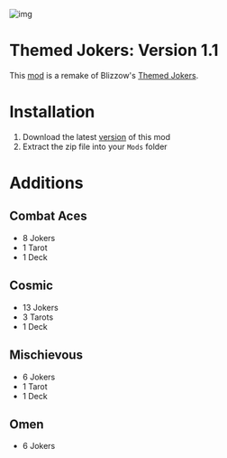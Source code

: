 ![img](https://github.com/cerloCasa/Themed-Jokers/blob/4cebb1988b3bf9c7fe7b4b9a3547846cfcac22e3/assets/2x/modicon.png?raw=true)
# Themed Jokers: Version 1.1
This [mod](https://github.com/cerloCasa/Themed-Jokers/releases/tag/v1.0) is a remake of Blizzow's [Themed Jokers](https://github.com/BlizzowX/Balatro---Themed-Jokers).
# Installation
1. Download the latest [version](https://github.com/cerloCasa/Themed-Jokers/releases) of this mod
2. Extract the zip file into your `Mods` folder
# Additions
## Combat Aces
- 8 Jokers
- 1 Tarot
- 1 Deck
## Cosmic
- 13 Jokers
- 3 Tarots
- 1 Deck
## Mischievous
- 6 Jokers
- 1 Tarot
- 1 Deck
## Omen
- 6 Jokers
